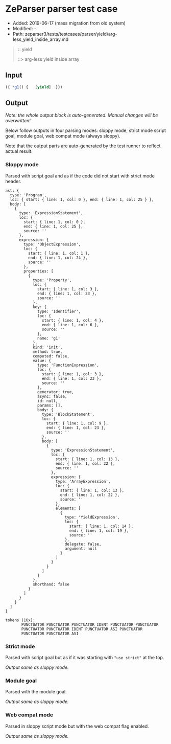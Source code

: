 # ZeParser parser test case

- Added: 2019-06-17 (mass migration from old system)
- Modified: -
- Path: zeparser3/tests/testcases/parser/yield/arg-less_yield_inside_array.md

> :: yield
>
> ::> arg-less yield inside array

## Input

`````js
({ *g1() {   [yield]  }})
`````

## Output

_Note: the whole output block is auto-generated. Manual changes will be overwritten!_

Below follow outputs in four parsing modes: sloppy mode, strict mode script goal, module goal, web compat mode (always sloppy).

Note that the output parts are auto-generated by the test runner to reflect actual result.

### Sloppy mode

Parsed with script goal and as if the code did not start with strict mode header.

`````
ast: {
  type: 'Program',
  loc: { start: { line: 1, col: 0 }, end: { line: 1, col: 25 } },
  body: [
    {
      type: 'ExpressionStatement',
      loc: {
        start: { line: 1, col: 0 },
        end: { line: 1, col: 25 },
        source: ''
      },
      expression: {
        type: 'ObjectExpression',
        loc: {
          start: { line: 1, col: 1 },
          end: { line: 1, col: 24 },
          source: ''
        },
        properties: [
          {
            type: 'Property',
            loc: {
              start: { line: 1, col: 3 },
              end: { line: 1, col: 23 },
              source: ''
            },
            key: {
              type: 'Identifier',
              loc: {
                start: { line: 1, col: 4 },
                end: { line: 1, col: 6 },
                source: ''
              },
              name: 'g1'
            },
            kind: 'init',
            method: true,
            computed: false,
            value: {
              type: 'FunctionExpression',
              loc: {
                start: { line: 1, col: 3 },
                end: { line: 1, col: 23 },
                source: ''
              },
              generator: true,
              async: false,
              id: null,
              params: [],
              body: {
                type: 'BlockStatement',
                loc: {
                  start: { line: 1, col: 9 },
                  end: { line: 1, col: 23 },
                  source: ''
                },
                body: [
                  {
                    type: 'ExpressionStatement',
                    loc: {
                      start: { line: 1, col: 13 },
                      end: { line: 1, col: 22 },
                      source: ''
                    },
                    expression: {
                      type: 'ArrayExpression',
                      loc: {
                        start: { line: 1, col: 13 },
                        end: { line: 1, col: 22 },
                        source: ''
                      },
                      elements: [
                        {
                          type: 'YieldExpression',
                          loc: {
                            start: { line: 1, col: 14 },
                            end: { line: 1, col: 19 },
                            source: ''
                          },
                          delegate: false,
                          argument: null
                        }
                      ]
                    }
                  }
                ]
              }
            },
            shorthand: false
          }
        ]
      }
    }
  ]
}

tokens (16x):
       PUNCTUATOR PUNCTUATOR PUNCTUATOR IDENT PUNCTUATOR PUNCTUATOR
       PUNCTUATOR PUNCTUATOR IDENT PUNCTUATOR ASI PUNCTUATOR
       PUNCTUATOR PUNCTUATOR ASI
`````

### Strict mode

Parsed with script goal but as if it was starting with `"use strict"` at the top.

_Output same as sloppy mode._

### Module goal

Parsed with the module goal.

_Output same as sloppy mode._

### Web compat mode

Parsed in sloppy script mode but with the web compat flag enabled.

_Output same as sloppy mode._
